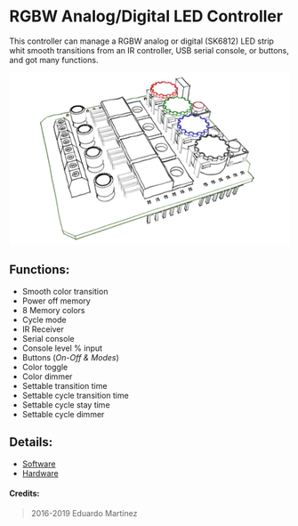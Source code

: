 # RGBW Analog/Digital LED Controller
This controller can manage a RGBW analog or digital (SK6812) LED strip whit smooth transitions from an IR controller, USB serial console, or buttons, and got many functions. 

![Assembly](./Documentation/Images/Sketch.png)

## Functions:
* Smooth color transition
* Power off memory
* 8 Memory colors
* Cycle mode
* IR Receiver
* Serial console
* Console level % input
* Buttons (*On-Off & Modes*)
* Color toggle
* Color dimmer 
* Settable transition time
* Settable cycle transition time
* Settable cycle stay time 
* Settable cycle dimmer

## Details:
* [Software](./Documentation/Software.md)
* [Hardware](./Documentation/Hardware.md)

#### Credits:

> 2016-2019 Eduardo Martínez
